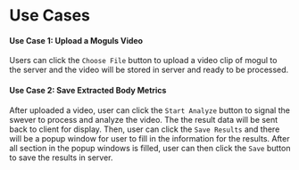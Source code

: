 # Use Cases

#### Use Case 1: Upload a Moguls Video
Users can click the `Choose File` button to upload a video clip of mogul to the server and the video will be stored in server and ready to be processed. 

#### Use Case 2: Save Extracted Body Metrics
After uploaded a video, user can click the `Start Analyze` button to signal the swever to process and analyze the video. The the result data will be sent back to client for display. Then, user can click the `Save Results` and there will be a popup window for user to fill in the information for the results. After all section in the popup windows is filled, user can then click the `Save` button to save the results in server. 
